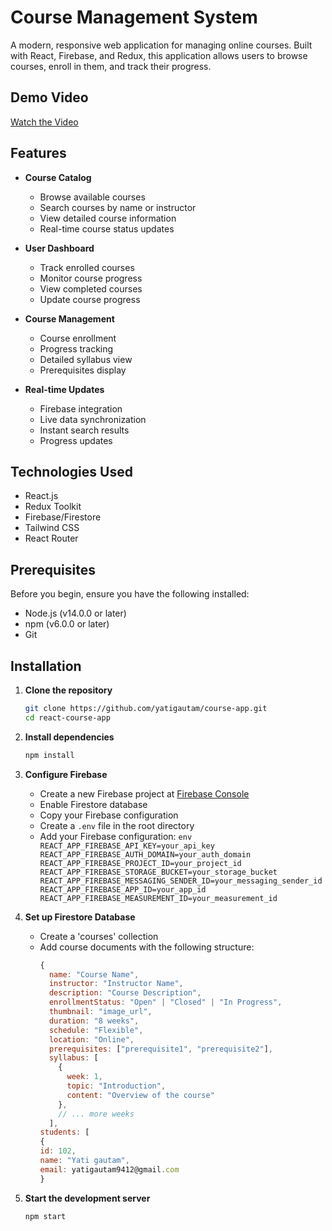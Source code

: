 # Course Management System

A modern, responsive web application for managing online courses. Built with React, Firebase, and Redux, this application allows users to browse courses, enroll in them, and track their progress.

## Demo Video
[Watch the Video](https://www.loom.com/share/07f90aea10f942bd8298c9147e5f1fc6?sid=95ec0dee-1fec-4db5-8e78-cee76372af9e)


## Features

- **Course Catalog**

  - Browse available courses
  - Search courses by name or instructor
  - View detailed course information
  - Real-time course status updates

- **User Dashboard**

  - Track enrolled courses
  - Monitor course progress
  - View completed courses
  - Update course progress

- **Course Management**

  - Course enrollment
  - Progress tracking
  - Detailed syllabus view
  - Prerequisites display

- **Real-time Updates**
  - Firebase integration
  - Live data synchronization
  - Instant search results
  - Progress updates

## Technologies Used

- React.js
- Redux Toolkit
- Firebase/Firestore
- Tailwind CSS
- React Router

## Prerequisites

Before you begin, ensure you have the following installed:

- Node.js (v14.0.0 or later)
- npm (v6.0.0 or later)
- Git

## Installation

1. **Clone the repository**

   ```bash
   git clone https://github.com/yatigautam/course-app.git
   cd react-course-app
   ```

2. **Install dependencies**

   ```bash
   npm install
   ```

3. **Configure Firebase**

   - Create a new Firebase project at [Firebase Console](https://console.firebase.google.com)
   - Enable Firestore database
   - Copy your Firebase configuration
   - Create a `.env` file in the root directory
   - Add your Firebase configuration:
     `env
        REACT_APP_FIREBASE_API_KEY=your_api_key
        REACT_APP_FIREBASE_AUTH_DOMAIN=your_auth_domain
        REACT_APP_FIREBASE_PROJECT_ID=your_project_id
        REACT_APP_FIREBASE_STORAGE_BUCKET=your_storage_bucket
        REACT_APP_FIREBASE_MESSAGING_SENDER_ID=your_messaging_sender_id
        REACT_APP_FIREBASE_APP_ID=your_app_id
        REACT_APP_FIREBASE_MEASUREMENT_ID=your_measurement_id
    `

4. **Set up Firestore Database**

   - Create a 'courses' collection
   - Add course documents with the following structure:
     ```javascript
     {
       name: "Course Name",
       instructor: "Instructor Name",
       description: "Course Description",
       enrollmentStatus: "Open" | "Closed" | "In Progress",
       thumbnail: "image_url",
       duration: "8 weeks",
       schedule: "Flexible",
       location: "Online",
       prerequisites: ["prerequisite1", "prerequisite2"],
       syllabus: [
         {
           week: 1,
           topic: "Introduction",
           content: "Overview of the course"
         },
         // ... more weeks
       ],
     students: [
     {
     id: 102,
     name: "Yati gautam",
     email: yatigautam9412@gmail.com
     }
     ```

5. **Start the development server**

   ```bash
   npm start
   ```


